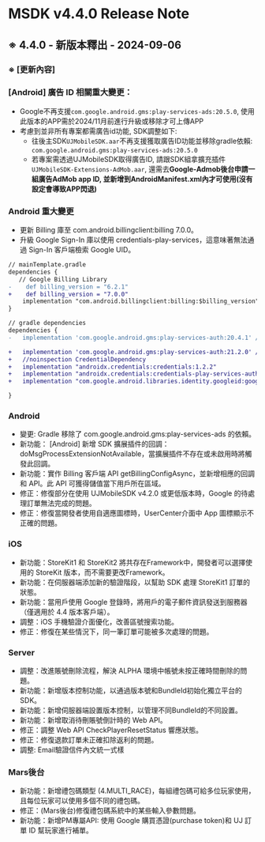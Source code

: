 # MSDK v4.4.0 Release Note 
 
## ※ 4.4.0 - 新版本釋出 - 2024-09-06
### ※ [更新內容]
### [Android] 廣告 ID 相關重大變更：
- Google不再支援`com.google.android.gms:play-services-ads:20.5.0`, 使用此版本的APP需於2024/11月前進行升級或移除才可上傳APP
- 考慮到並非所有專案都需廣告id功能, SDK調整如下:
  - 往後主SDK`UJMobileSDK.aar`不再支援獲取廣告ID功能並移除gradle依賴: `com.google.android.gms:play-services-ads:20.5.0`
  - 若專案需透過UJMobileSDK取得廣告ID, 請跟SDK組拿擴充插件`UJMobileSDK-Extensions-AdMob.aar`, 還需去**Google-Admob後台申請一組廣告AdMob app ID, 並新增到AndroidManifest.xml內才可使用(沒有設定會導致APP閃退)**


### Android 重大變更
- 更新 Billing 庫至 com.android.billingclient:billing 7.0.0。
- 升級 Google Sign-In 庫以使用 credentials-play-services，這意味著無法通過 Sign-In 客戶端檢索 Google UID。
```diff
// mainTemplate.gradle
dependencies {
   // Google Billing Library
-    def billing_version = "6.2.1"
+    def billing_version = "7.0.0"
    implementation "com.android.billingclient:billing:$billing_version"
}
```
```diff
// gradle dependencies
dependencies {
-   implementation 'com.google.android.gms:play-services-auth:20.4.1' //Android 版 Google 登入

+   implementation 'com.google.android.gms:play-services-auth:21.2.0' //Android 版 Google 登入
+   //noinspection CredentialDependency
+   implementation "androidx.credentials:credentials:1.2.2"
+   implementation "androidx.credentials:credentials-play-services-auth:1.2.2"
+   implementation "com.google.android.libraries.identity.googleid:googleid:1.1.1"

}
```

### Android
- 變更: Gradle  移除了 com.google.android.gms:play-services-ads 的依賴。
- 新功能： [Android] 新增 SDK 擴展插件的回調：doMsgProcessExtensionNotAvailable，當擴展插件不存在或未啟用時將觸發此回調。
- 新功能：實作 Billing 客戶端 API getBillingConfigAsync，並新增相應的回調和 API。此 API 可獲得儲值當下用戶所在區域。
- 修正：修復部分在使用 UJMobileSDK v4.2.0 或更低版本時，Google 的待處理訂單無法完成的問題。
- 修正：修復當開發者使用自適應圖標時，UserCenter介面中 App 圖標顯示不正確的問題。

### iOS
- 新功能：StoreKit1 和 StoreKit2 將共存在Framework中，開發者可以選擇使用的 StoreKit 版本，而不需要更改Framework。
- 新功能：在伺服器端添加新的驗證階段，以幫助 SDK 處理 StoreKit1 訂單的狀態。
- 新功能：當用戶使用 Google 登錄時，將用戶的電子郵件資訊發送到服務器（僅適用於 4.4 版本客戶端）。
- 調整：iOS 手機驗證介面優化，改善區號搜索功能。
- 修正：修復在某些情況下，同一筆訂單可能被多次處理的問題。

### Server 
- 調整：改進賬號刪除流程，解決 ALPHA 環境中帳號未按正確時間刪除的問題。
- 新功能：新增版本控制功能，以通過版本號和BundleId初始化獨立平台的 SDK。
- 新功能：新增伺服器端設置版本控制，以管理不同BundleId的不同設置。
- 新功能：新增取消待刪賬號倒計時的 Web API。
- 修正：調整 Web API CheckPlayerResetStatus 響應狀態。
- 修正：修復退款訂單未正確扣除返利的問題。
- 調整: Email驗證信件內文統一式樣

### Mars後台
- 新功能：新增禮包碼類型 (4.MULTI_RACE)，每組禮包碼可給多位玩家使用，且每位玩家可以使用多個不同的禮包碼。
- 修正：(Mars後台)修復禮包碼系統中的某些輸入參數問題。
- 新功能：新增PM專屬API: 使用 Google 購買憑證(purchase token)和 UJ 訂單 ID 幫玩家進行補單。



